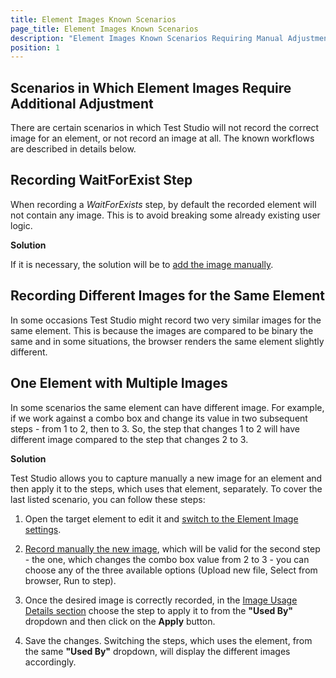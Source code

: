 ```yaml
---
title: Element Images Known Scenarios
page_title: Element Images Known Scenarios
description: "Element Images Known Scenarios Requiring Manual Adjustment. Combobox element image is incorrect. textBox element image is incorrect. Element Image Capturing on Scaled Monitors. Recording WaitForExist Step element image is missing. Recording Different Images in different browsers for the Same Element. Using different images for a single element depending on the step where the same element is used. "
position: 1
---
```

## Scenarios in Which Element Images Require Additional Adjustment

There are certain scenarios in which Test Studio will not record the correct image for an element, or not record an image at all. The known workflows are described in details below.

## Recording WaitForExist Step

When recording a *WaitForExists* step, by default the recorded element will not contain any image. This is to avoid breaking some already existing user logic.

__Solution__

If it is necessary, the solution will be to [add the image manually](/features/elements-explorer/find-element-by-image#recording-new-image).

## Recording Different Images for the Same Element

In some occasions Test Studio might record two very similar images for the same element. This is because the images are compared to be binary the same and in some situations, the browser renders the same element slightly different.

## One Element with Multiple Images

In some scenarios the same element can have different image. For example, if we work against a combo box and change its value in two subsequent steps - from 1 to 2, then to 3. So, the step that changes 1 to 2 will have different image compared to the step that changes 2 to 3.

__Solution__

Test Studio allows you to capture manually a new image for an element and then apply it to the steps, which uses that element, separately. To cover the last listed scenario, you can follow these steps:

1. Open the target element to edit it and [switch to the Element Image settings](/features/elements-explorer/find-element-by-image).

2. [Record manually the new image](/features/elements-explorer/find-element-by-image#recording-new-image), which will be valid for the second step - the one, which changes the combo box value from 2 to 3 - you can choose any of the three available options (Upload new file, Select from browser, Run to step).

3. Once the desired image is correctly recorded, in the [Image Usage Details section](/features/elements-explorer/find-element-by-image#image-usage-details) choose the step to apply it to from the **"Used By"** dropdown and then click on the **Apply** button.

4. Save the changes. Switching the steps, which uses the element, from the same **"Used By"** dropdown, will display the different images accordingly.
